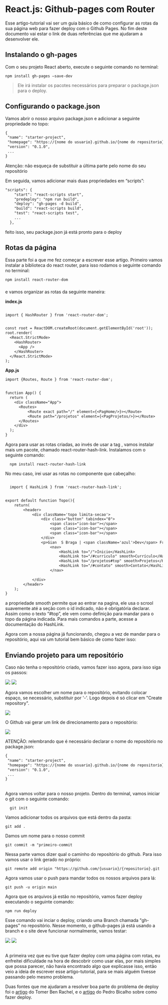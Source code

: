 # React.js: Github-pages com Router

<p>Esse artigo-tutorial vai ser um guia básico de como configurar as rotas da sua página web para fazer deploy com o Github Pages. No fim deste documento vai estar o link de duas referências que me ajudaram a desenvolver ele.</p>

<p><p/>


## Instalando o gh-pages

<p>Com o seu projeto React aberto, execute o seguinte comando no terminal:</p>

```shell
npm install gh-pages –save-dev
```

> Ele irá instalar os pacotes necessários para preparar o package.json para o deploy.

## Configurando o package.json

<p>Vamos abrir o nosso arquivo package.json e adicionar a seguinte propriedade no topo:</p>
  
 ```diff
{
  "name": "starter-project",
  "homepage": "https://{nome do usuario}.github.io/{nome do repositorio}/"
  "version": "0.1.0",
  ...
}
````

<p>Atenção: não esqueça de substituir a última parte pelo nome do seu repositório</p>

<p>Em seguida, vamos adicionar mais duas propriedades em “scripts”:</p>

````diff
"scripts": {
    "start": "react-scripts start",
    "predeploy": "npm run build",
    "deploy": "gh-pages -d build", 
    "build": "react-scripts build",
    "test": "react-scripts test",
    ...
  },
````
<p>feito isso, seu package.json já está pronto para o deploy</p>

## Rotas da página

<p>Essa parte foi a que me fez começar a escrever esse artigo. Primeiro vamos instalar a biblioteca do react router, para isso rodamos o seguinte comando no terminal:</p>

```shell
npm install react-router-dom
```
###
<p>e vamos organizar as rotas da seguinte maneira: </p>


<strong>index.js</strong>
````diff

import { HashRouter } from 'react-router-dom';


const root = ReactDOM.createRoot(document.getElementById('root'));
root.render(
  <React.StrictMode>
    <HashRouter>
      <App />
    </HashRouter>
  </React.StrictMode>
);


````
<strong></strong>
<strong>App.js</strong>
````diff
import {Routes, Route } from 'react-router-dom';


function App() {
  return (
    <div className="App">
      <Routes>
          <Route exact path="/" element={<PagHome/>}></Route>
          <Route path="/projetos" element={<PagProjetos/>}></Route>
      </Routes>
    </div>
  );
}

````


<p>Agora para usar as rotas criadas, ao invés de usar a tag <a href=><a/>, vamos instalar mais um pacote, chamado react-router-hash-link. Instalamos com o seguinte comando:</p>
  
```shell
  npm install react-router-hash-link
```
  
<p>No meu caso, irei usar as rotas no componente que cabeçalho:</p>


````diff

  import { HashLink } from 'react-router-hash-link';


export default function Topo(){
    return(
        <header>
            <div className='topo limita-secao'>
                <div class="button" tabindex="0">
                    <span class="icon-bar"></span>
                    <span class="icon-bar"></span>
                    <span class="icon-bar"></span>
                </div>
                <p>Gian  S Braga | <span className='azul'>Dev</span> Front-end</p>
                    <nav>
                        <HashLink to="/">Inicio</HashLink>
                        <HashLink to="/#curriculo" smooth>Currículo</HashLink>
                        <HashLink to="/projetos#top" smooth>Projetos</HashLink>
                        <HashLink to="/#contato" smooth>Contato</HashLink>
                    </nav>
               
            </div>
        </header>
    );
}
````
<p>a propriedade smooth permite que ao entrar na pagina, ele usa o scrool suavemente até a seção com o id indicado, não é obrigatória declarar. Assim como o texto “#top”, ele vem como definição para mandar para o topo da página indicada. Para mais comandos a parte, acesse a documentação do HashLink.</p>
<p>Agora com a nossa página já funcionando, chegou a vez de mandar para o repositório, aqui vai um tutorial bem básico de como fazer isso:</p>


## Enviando projeto para um repositório

Caso não tenha o repositório criado, vamos fazer isso agora, para isso siga os passos:

<div style="display: inline">
  <img src="https://github.com/giansb/react-deploy-routes-ptbr/assets/107221898/2d1e844f-84c6-4077-96cb-d507eb13af5f"/>
  <img src="https://github.com/giansb/react-deploy-routes-ptbr/assets/107221898/7862db0e-4abc-47ae-9e42-e4c817486c10"/>
</div>

Agora vamos escolher um nome para o repositório, evitando colocar espaço, se necessário, substituir por '-'. Logo depois é só clicar em "Create repository".

<img src="https://github.com/giansb/react-deploy-routes-ptbr/assets/107221898/8ec042ad-69c2-4d0c-9549-705ca9ba3f65"/>

<p>O Github vai gerar um link de direcionamento para o repositório:</p>
<img src="https://github.com/giansb/react-deploy-routes-ptbr/assets/107221898/d7c2c128-eb67-4646-a44e-a092eb3ec3f8"/>

<p>ATENÇÃO: relembrando que é necessário declarar o nome do repositório no package.json:</p>

 ```diff
{
  "name": "starter-project",
  "homepage": "https://{nome do usuario}.github.io/{nome do repositorio}/"
  "version": "0.1.0",
  ...
}
````

##

<div>
  <p>Agora vamos voltar para o nosso projeto. Dentro do terminal, vamos iniciar o git com o seguinte comando:</p>
  
  ```shell
    git init
  ```
  
</div>

<div>
  <p>Vamos adicionar todos os arquivos que está dentro da pasta:</p>
  
  ```shell
  git add .
  ```
  
</div>

<div>
  <p>Damos um nome para o nosso commit</p>
  
  ```shell
  git commit -m "primeiro-commit
  ```
  
</div>

<div>
  <p>Nessa parte vamos dizer qual o caminho do repositório do github. Para isso vamos usar o link gerado no próprio:</p>
  
  ```shell
  git remote add origin "https://github.com/{usuario}/{repositorio}.git
  ```
  
</div>

<div>
  <p>Agora vamos usar o push para mandar todos os nossos arquivos para lá:</p>
  
  ```shell
  git push -u origin main
  ```
  
</div>
  
  Agora que os arquivos já estão no repositório, vamos fazer deploy executando o seguinte comando:
  
  ```shell
  npm run deploy
  ```
  
  Esse comando vai inciar o deploy, criando uma Branch chamada "gh-pages" no repositório. Nesse momento, o github-pages já está usando a branch e o site deve funcionar normalmente, vamos testar:
  
 <img src="https://github.com/giansb/react-deploy-routes-ptbr/assets/107221898/6e1c57e3-3fc2-4996-99b5-46ef54d3a988"/>
 
 <img src="https://github.com/giansb/react-deploy-routes-ptbr/assets/107221898/1cb05ed8-0397-4d68-843b-fbf2ab5fdf11">
 
 ##
 A primeira vez que eu tive que fazer deploy com uma página com rotas, eu enfreitei dificuldade na hora de descobrir como usar elas, por mais simples que possa parecer, não havia encontrado algo que explicasse isso, então veio a ideia de escrever esse artigo-tutorial, para se mais alguém tivesse passando pelo mesmo problema.
 
 Duas fontes que me ajudaram a resolver boa parte do problema de deploy foi o [artigo](https://www.freecodecamp.org/portuguese/news/como-fazer-o-deploy-de-uma-aplicacao-do-react-com-rotas-no-github-pages/) do Tomer Ben Rachel, e o [artigo](https://github.com/ph-bicalho/gh-pages-no-react) do Pedro Bicalho sobre como fazer deploy. 











